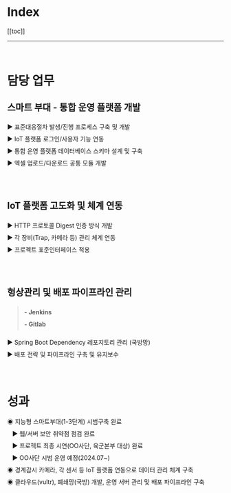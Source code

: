 # Index

[[toc]]

---

<br/>

# 담당 업무

<div class=main-div>

## 스마트 부대 - 통합 운영 플랫폼 개발

▶ 표준대응절차 발생/진행 프로세스 구축 및 개발<br/>
▶ IoT 플랫폼 로그인/사용자 기능 연동<br/>
▶ 통합 운영 플랫폼 데이터베이스 스키마 설계 및 구축<br/>
▶ 엑셀 업로드/다운로드 공통 모듈 개발<br/>

<br/>

## IoT 플랫폼 고도화 및 체계 연동

▶ HTTP 프로토콜 Digest 인증 방식 개발<br/>
▶ 각 장비(Trap, 카메라 등) 관리 체계 연동<br/>
▶ 프로젝트 표준인터페이스 적용<br/>

<br/>

## 형상관리 및 배포 파이프라인 관리

> **- Jenkins**<br/>**- Gitlab**<br/>

▶ Spring Boot Dependency 레포지토리 관리 (국방망)<br/>
▶ 배포 전략 및 파이프라인 구축 및 유지보수<br/>

<br/>

# 성과

◉ 지능형 스마트부대(1-3단계) 시범구축 완료<br/>
&nbsp;&nbsp; ▶ 웹/서버 보안 취약점 점검 완료<br/>
&nbsp;&nbsp; ▶ 프로젝트 최종 시연(OO사단, 육군본부 대상) 완료<br/>
&nbsp;&nbsp; ▶ OO사단 시범 운영 예정(2024.07~)<br/>
◉ 경계감시 카메라, 각 센서 등 IoT 플랫폼 연동으로 데이터 관리 체계 구축<br/>
◉ 클라우드(vultr), 폐쇄망(국방) 개발, 운영 서버 관리 및 배포 파이프라인 구축<br/>

</div>

<style>
    .main-div {
        line-height: 200%;
    }
</style>

